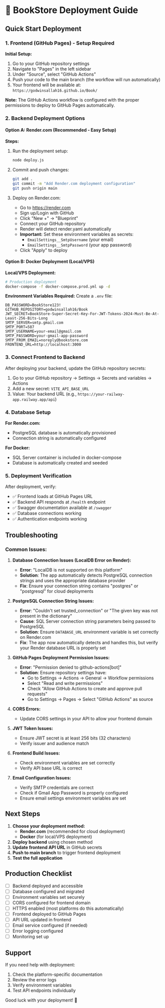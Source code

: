 # 🚀 BookStore Deployment Guide

## Quick Start Deployment

### 1. Frontend (GitHub Pages) - Setup Required

**Initial Setup:**
1. Go to your GitHub repository settings
2. Navigate to "Pages" in the left sidebar
3. Under "Source", select "GitHub Actions"
4. Push your code to the main branch (the workflow will run automatically)
5. Your frontend will be available at: `https://godwinsallah16.github.io/Book/`

**Note:** The GitHub Actions workflow is configured with the proper permissions to deploy to GitHub Pages automatically.

### 2. Backend Deployment Options

#### Option A: Render.com (Recommended - Easy Setup)

**Steps:**
1. Run the deployment setup:
   ```bash
   node deploy.js
   ```

2. Commit and push changes:
   ```bash
   git add .
   git commit -m "Add Render.com deployment configuration"
   git push origin main
   ```

3. Deploy on Render.com:
   - Go to https://render.com
   - Sign up/Login with GitHub
   - Click "New +" → "Blueprint"
   - Connect your GitHub repository
   - Render will detect render.yaml automatically
   - **Important:** Set these environment variables as secrets:
     - `EmailSettings__SmtpUsername` (your email)
     - `EmailSettings__SmtpPassword` (your app password)
   - Click "Apply" to deploy

#### Option B: Docker Deployment (Local/VPS)

**Local/VPS Deployment:**
```bash
# Production deployment
docker-compose -f docker-compose.prod.yml up -d
```

**Environment Variables Required:**
Create a `.env` file:
```env
DB_PASSWORD=BookStore123!
GITHUB_REPOSITORY=godwinsallah16/Book
JWT_SECRET=BookStore-Super-Secret-Key-For-JWT-Tokens-2024-Must-Be-At-Least-256-Bits-Long
SMTP_SERVER=smtp.gmail.com
SMTP_PORT=587
SMTP_USERNAME=your-email@gmail.com
SMTP_PASSWORD=your-gmail-app-password
SMTP_FROM_EMAIL=noreply@bookstore.com
FRONTEND_URL=http://localhost:3000
```

### 3. Connect Frontend to Backend

After deploying your backend, update the GitHub repository secrets:

1. Go to your GitHub repository → Settings → Secrets and variables → Actions
2. Add a new secret: `VITE_API_BASE_URL`
3. Value: Your backend URL (e.g., `https://your-railway-app.railway.app/api`)

### 4. Database Setup

**For Render.com:**
- PostgreSQL database is automatically provisioned
- Connection string is automatically configured

**For Docker:**
- SQL Server container is included in docker-compose
- Database is automatically created and seeded

### 5. Deployment Verification

After deployment, verify:
- ✅ Frontend loads at GitHub Pages URL
- ✅ Backend API responds at `/health` endpoint
- ✅ Swagger documentation available at `/swagger`
- ✅ Database connections working
- ✅ Authentication endpoints working

## Troubleshooting

### Common Issues:

1. **Database Connection Issues (LocalDB Error on Render):**
   - **Error**: "LocalDB is not supported on this platform"
   - **Solution**: The app automatically detects PostgreSQL connection strings and uses the appropriate database provider
   - **Fix**: Ensure your connection string contains "postgres" or "postgresql" for cloud deployments

2. **PostgreSQL Connection String Issues:**
   - **Error**: "Couldn't set trusted_connection" or "The given key was not present in the dictionary"
   - **Cause**: SQL Server connection string parameters being passed to PostgreSQL
   - **Solution**: Ensure `DATABASE_URL` environment variable is set correctly on Render.com
   - **Fix**: The app now automatically detects and handles this, but verify your Render database URL is properly set

3. **GitHub Pages Deployment Permission Issues:**
   - **Error**: "Permission denied to github-actions[bot]"
   - **Solution**: Ensure repository settings have:
     - Go to Settings → Actions → General → Workflow permissions
     - Select "Read and write permissions"
     - Check "Allow GitHub Actions to create and approve pull requests"
     - Go to Settings → Pages → Select "GitHub Actions" as source

4. **CORS Errors:**
   - Update CORS settings in your API to allow your frontend domain

3. **JWT Token Issues:**
   - Ensure JWT secret is at least 256 bits (32 characters)
   - Verify issuer and audience match

4. **Frontend Build Issues:**
   - Check environment variables are set correctly
   - Verify API base URL is correct

5. **Email Configuration Issues:**
   - Verify SMTP credentials are correct
   - Check if Gmail App Password is properly configured
   - Ensure email settings environment variables are set

## Next Steps

1. **Choose your deployment method:**
   - **Render.com** (recommended for cloud deployment)
   - **Docker** (for local/VPS deployment)
2. **Deploy backend** using chosen method
3. **Update frontend API URL** in GitHub secrets
4. **Push to main branch** to trigger frontend deployment
5. **Test the full application**

## Production Checklist

- [ ] Backend deployed and accessible
- [ ] Database configured and migrated
- [ ] Environment variables set securely
- [ ] CORS configured for frontend domain
- [ ] HTTPS enabled (most platforms do this automatically)
- [ ] Frontend deployed to GitHub Pages
- [ ] API URL updated in frontend
- [ ] Email service configured (if needed)
- [ ] Error logging configured
- [ ] Monitoring set up

## Support

If you need help with deployment:
1. Check the platform-specific documentation
2. Review the error logs
3. Verify environment variables
4. Test API endpoints individually

Good luck with your deployment! 🚀
